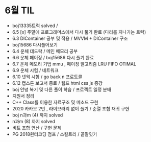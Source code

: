 # 6월 TIL
- boj13335트럭 solved /
- 6.5 [x] 주말에 프로그래머스에서 다시 풀기 완료 (다리를 지나가는 트럭)
- 6.3 DIContainer 공부 및 적용 /  MVVM + DIContainer 구조
- boj15686 다시풀어보기
- 6.4 운체 데드락 / 메인 메모리 공부
- 6.6 운체 페이징 / boj15686 다시 풀기 완료
- 6.7 운체 메모리 기법 mmu , 페이징 알고리즘 LRU FIFO OTIMAL
- 6.9 운체 시험 / 네트워크
- 6.10 넷웍 시험 / go back n 프로토콜
- 6.12 캡스톤 보고서 종료 / 웹프 html css js 종강
- boj 안녕 복기 및 다른 풀이 학습 / 프로젝트 일정 분배
- 지원서 정리
- C++ Class를 이용한 자료구조 및 메소드 구현 
- 2020 카카오 2번 , 라이브러리 없이 풀기 / 순열 조합 재귀 구현
- boj n과m (4) 까지 solved 
 - n과m (8) 까지 solved
 - 비트 조합 연산 / 구현 문제
 - PG 2018윈터코딩 점프 / 스킬트리 / 끝말잇기
